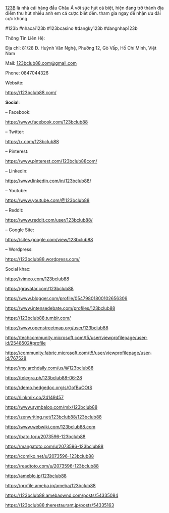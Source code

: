 <p><a href="https://123bclub88.com/">123B</a> l&agrave; nh&agrave; c&aacute;i h&agrave;ng đầu Ch&acirc;u &Aacute; với sức h&uacute;t c&aacute; biệt, hiện đang trở th&agrave;nh địa điểm thu h&uacute;t nhiều anh em c&aacute; cược biết đến. tham gia ngay để nhận ưu đ&atilde;i cực khủng.</p>
<p>#123b #nhacai123b #123bcasino #dangky123b #dangnhap123b</p>
<p>Th&ocirc;ng Tin Li&ecirc;n Hệ:</p>
<p>Địa chỉ: 81/28 Đ. Huỳnh Văn Ngh&ecirc;̣, Phường 12, G&ograve; Vấp, Hồ Ch&iacute; Minh, Việt Nam</p>
<p>Mail: <a href="mailto:123bclub88.com@gmail.com">123bclub88.com@gmail.com</a></p>
<p>Phone: 0847044326</p>
<p>Website:</p>
<p><a href="https://123bclub88.com/">https://123bclub88.com/</a></p>
<p><strong>Social</strong>:</p>
<p>&ndash; Facebook:</p>
<p><a href="https://www.facebook.com/123bclub88">https://www.facebook.com/123bclub88</a></p>
<p>&ndash; Twitter:</p>
<p><a href="https://x.com/123bclub88">https://x.com/123bclub88</a></p>
<p>&ndash; Pinterest:</p>
<p><a href="https://www.pinterest.com/123bclub88com/">https://www.pinterest.com/123bclub88com/</a></p>
<p>&ndash; Linkedin:</p>
<p><a href="https://www.linkedin.com/in/123bclub88/">https://www.linkedin.com/in/123bclub88/</a></p>
<p>&ndash; Youtube:</p>
<p><a href="https://www.youtube.com/@123bclub88">https://www.youtube.com/@123bclub88</a></p>
<p>&ndash; Reddit:</p>
<p><a href="https://www.reddit.com/user/123bclub88/">https://www.reddit.com/user/123bclub88/</a></p>
<p>&ndash; Google Site:</p>
<p><a href="https://sites.google.com/view/123bclub88">https://sites.google.com/view/123bclub88</a></p>
<p>&ndash; Wordpress:</p>
<p><a href="https://123bclub88.wordpress.com/">https://123bclub88.wordpress.com/</a></p>
<p>Social khac:</p>
<p><a href="https://vimeo.com/123bclub88">https://vimeo.com/123bclub88</a></p>
<p><a href="https://gravatar.com/123bclub88">https://gravatar.com/123bclub88</a></p>
<p><a href="https://www.blogger.com/profile/05479801800102656306">https://www.blogger.com/profile/05479801800102656306</a></p>
<p><a href="https://www.intensedebate.com/profiles/123bclub88">https://www.intensedebate.com/profiles/123bclub88</a></p>
<p><a href="https://123bclub88.tumblr.com/">https://123bclub88.tumblr.com/</a></p>
<p><a href="https://www.openstreetmap.org/user/123bclub88">https://www.openstreetmap.org/user/123bclub88</a></p>
<p><a href="https://techcommunity.microsoft.com/t5/user/viewprofilepage/user-id/2548502#profile">https://techcommunity.microsoft.com/t5/user/viewprofilepage/user-id/2548502#profile</a></p>
<p><a href="https://community.fabric.microsoft.com/t5/user/viewprofilepage/user-id/767528">https://community.fabric.microsoft.com/t5/user/viewprofilepage/user-id/767528</a></p>
<p><a href="https://my.archdaily.com/us/@123bclub88">https://my.archdaily.com/us/@123bclub88</a></p>
<p><a href="https://telegra.ph/123bclub88-06-28">https://telegra.ph/123bclub88-06-28</a></p>
<p><a href="https://demo.hedgedoc.org/s/GofBuOOtS">https://demo.hedgedoc.org/s/GofBuOOtS</a></p>
<p><a href="https://linkmix.co/24149457">https://linkmix.co/24149457</a></p>
<p><a href="https://www.symbaloo.com/mix/123bclub88">https://www.symbaloo.com/mix/123bclub88</a></p>
<p><a href="https://zenwriting.net/123bclub88/123bclub88">https://zenwriting.net/123bclub88/123bclub88</a></p>
<p><a href="https://www.webwiki.com/123bclub88.com">https://www.webwiki.com/123bclub88.com</a></p>
<p><a href="https://bato.to/u/2073596-123bclub88">https://bato.to/u/2073596-123bclub88</a></p>
<p><a href="https://mangatoto.com/u/2000470-topmassagenet">https://mangatoto.com/u/2073596-123bclub88</a></p>
<p><a href="https://comiko.net/u/2000470-topmassagenet">https://comiko.net/u/2073596-123bclub88</a></p>
<p><a href="https://readtoto.com/u/2000470-topmassagenet">https://readtoto.com/u/2073596-123bclub88</a></p>
<p><a href="https://ameblo.jp/123bclub88">https://ameblo.jp/123bclub88</a></p>
<p><a href="https://profile.ameba.jp/ameba/123bclub88">https://profile.ameba.jp/ameba/123bclub88</a></p>
<p><a href="https://123bclub88.amebaownd.com/posts/54335084">https://123bclub88.amebaownd.com/posts/54335084</a></p>
<p><a href="https://123bclub88.therestaurant.jp/posts/54335163">https://123bclub88.therestaurant.jp/posts/54335163</a></p>
<p>&nbsp;</p>
<p>&nbsp;</p>